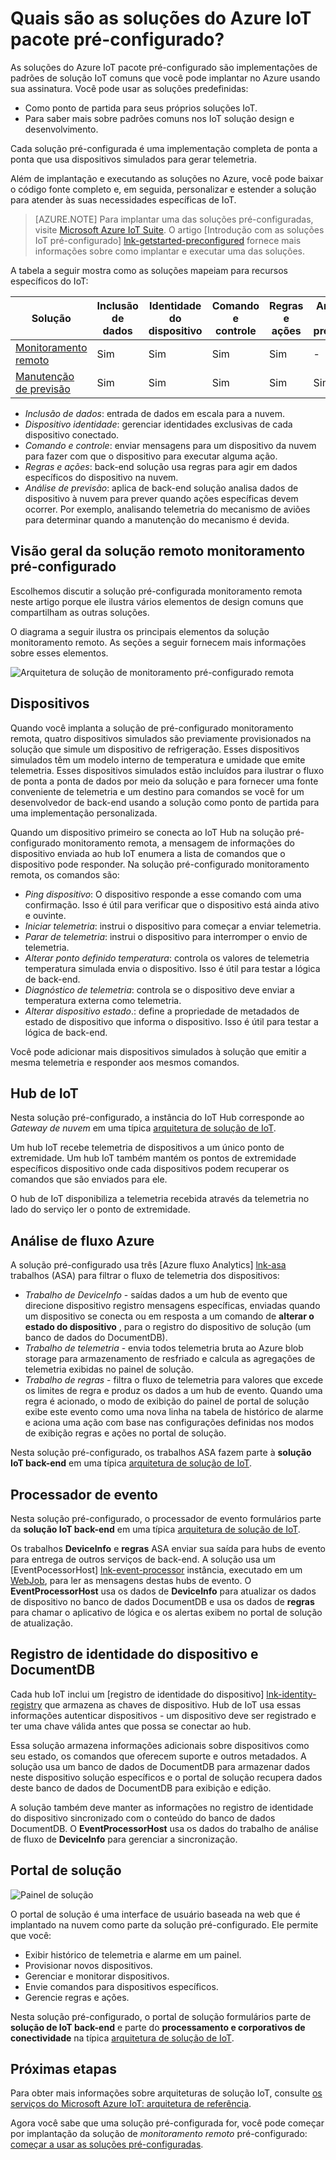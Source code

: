 <properties
 pageTitle="Azure IoT soluções pré-configuradas | Microsoft Azure"
 description="Uma descrição do IoT Azure pré-configurado soluções e sua arquitetura com links para recursos adicionais."
 services=""
 suite="iot-suite"
 documentationCenter=""
 authors="dominicbetts"
 manager="timlt"
 editor=""/>

<tags
 ms.service="iot-suite"
 ms.devlang="na"
 ms.topic="get-started-article"
 ms.tgt_pltfrm="na"
 ms.workload="na"
 ms.date="08/09/2016"
 ms.author="dobett"/>

# <a name="what-are-the-azure-iot-suite-preconfigured-solutions"></a>Quais são as soluções do Azure IoT pacote pré-configurado?

As soluções do Azure IoT pacote pré-configurado são implementações de padrões de solução IoT comuns que você pode implantar no Azure usando sua assinatura. Você pode usar as soluções predefinidas:

- Como ponto de partida para seus próprios soluções IoT.
- Para saber mais sobre padrões comuns nos IoT solução design e desenvolvimento.

Cada solução pré-configurada é uma implementação completa de ponta a ponta que usa dispositivos simulados para gerar telemetria.

Além de implantação e executando as soluções no Azure, você pode baixar o código fonte completo e, em seguida, personalizar e estender a solução para atender às suas necessidades específicas de IoT.

> [AZURE.NOTE] Para implantar uma das soluções pré-configuradas, visite [Microsoft Azure IoT Suite][lnk-azureiotsuite]. O artigo [Introdução com as soluções IoT pré-configurado] [ lnk-getstarted-preconfigured] fornece mais informações sobre como implantar e executar uma das soluções.

A tabela a seguir mostra como as soluções mapeiam para recursos específicos do IoT:

| Solução | Inclusão de dados | Identidade do dispositivo | Comando e controle | Regras e ações | Análise de previsão |
|------------------------|-----|-----|-----|-----|-----|
| [Monitoramento remoto][lnk-getstarted-preconfigured] | Sim | Sim | Sim | Sim | -   |
| [Manutenção de previsão][lnk-predictive-maintenance] | Sim | Sim | Sim | Sim | Sim |

- *Inclusão de dados*: entrada de dados em escala para a nuvem.
- *Dispositivo identidade*: gerenciar identidades exclusivas de cada dispositivo conectado.
- *Comando e controle*: enviar mensagens para um dispositivo da nuvem para fazer com que o dispositivo para executar alguma ação.
- *Regras e ações*: back-end solução usa regras para agir em dados específicos do dispositivo na nuvem.
- *Análise de previsão*: aplica de back-end solução analisa dados de dispositivo à nuvem para prever quando ações específicas devem ocorrer. Por exemplo, analisando telemetria do mecanismo de aviões para determinar quando a manutenção do mecanismo é devida.

## <a name="remote-monitoring-preconfigured-solution-overview"></a>Visão geral da solução remoto monitoramento pré-configurado

Escolhemos discutir a solução pré-configurada monitoramento remota neste artigo porque ele ilustra vários elementos de design comuns que compartilham as outras soluções.

O diagrama a seguir ilustra os principais elementos da solução monitoramento remoto. As seções a seguir fornecem mais informações sobre esses elementos.

![Arquitetura de solução de monitoramento pré-configurado remota][img-remote-monitoring-arch]

## <a name="devices"></a>Dispositivos

Quando você implanta a solução de pré-configurado monitoramento remota, quatro dispositivos simulados são previamente provisionados na solução que simule um dispositivo de refrigeração. Esses dispositivos simulados têm um modelo interno de temperatura e umidade que emite telemetria. Esses dispositivos simulados estão incluídos para ilustrar o fluxo de ponta a ponta de dados por meio da solução e para fornecer uma fonte conveniente de telemetria e um destino para comandos se você for um desenvolvedor de back-end usando a solução como ponto de partida para uma implementação personalizada.

Quando um dispositivo primeiro se conecta ao IoT Hub na solução pré-configurado monitoramento remota, a mensagem de informações do dispositivo enviada ao hub IoT enumera a lista de comandos que o dispositivo pode responder. Na solução pré-configurado monitoramento remota, os comandos são: 

- *Ping dispositivo*: O dispositivo responde a esse comando com uma confirmação. Isso é útil para verificar que o dispositivo está ainda ativo e ouvinte.
- *Iniciar telemetria*: instrui o dispositivo para começar a enviar telemetria.
- *Parar de telemetria*: instrui o dispositivo para interromper o envio de telemetria.
- *Alterar ponto definido temperatura*: controla os valores de telemetria temperatura simulada envia o dispositivo. Isso é útil para testar a lógica de back-end.
- *Diagnóstico de telemetria*: controla se o dispositivo deve enviar a temperatura externa como telemetria.
- *Alterar dispositivo estado*.: define a propriedade de metadados de estado de dispositivo que informa o dispositivo. Isso é útil para testar a lógica de back-end.

Você pode adicionar mais dispositivos simulados à solução que emitir a mesma telemetria e responder aos mesmos comandos. 

## <a name="iot-hub"></a>Hub de IoT

Nesta solução pré-configurado, a instância do IoT Hub corresponde ao *Gateway de nuvem* em uma típica [arquitetura de solução de IoT][lnk-what-is-azure-iot].

Um hub IoT recebe telemetria de dispositivos a um único ponto de extremidade. Um hub IoT também mantém os pontos de extremidade específicos dispositivo onde cada dispositivos podem recuperar os comandos que são enviados para ele.

O hub de IoT disponibiliza a telemetria recebida através da telemetria no lado do serviço ler o ponto de extremidade.

## <a name="azure-stream-analytics"></a>Análise de fluxo Azure

A solução pré-configurado usa três [Azure fluxo Analytics] [ lnk-asa] trabalhos (ASA) para filtrar o fluxo de telemetria dos dispositivos:


- *Trabalho de DeviceInfo* - saídas dados a um hub de evento que direcione dispositivo registro mensagens específicas, enviadas quando um dispositivo se conecta ou em resposta a um comando de **alterar o estado do dispositivo** , para o registro do dispositivo de solução (um banco de dados do DocumentDB). 
- *Trabalho de telemetria* - envia todos telemetria bruta ao Azure blob storage para armazenamento de resfriado e calcula as agregações de telemetria exibidas no painel de solução.
- *Trabalho de regras* - filtra o fluxo de telemetria para valores que excede os limites de regra e produz os dados a um hub de evento. Quando uma regra é acionado, o modo de exibição do painel de portal de solução exibe este evento como uma nova linha na tabela de histórico de alarme e aciona uma ação com base nas configurações definidas nos modos de exibição regras e ações no portal de solução.

Nesta solução pré-configurado, os trabalhos ASA fazem parte à **solução IoT back-end** em uma típica [arquitetura de solução de IoT][lnk-what-is-azure-iot].

## <a name="event-processor"></a>Processador de evento

Nesta solução pré-configurado, o processador de evento formulários parte da **solução IoT back-end** em uma típica [arquitetura de solução de IoT][lnk-what-is-azure-iot].

Os trabalhos **DeviceInfo** e **regras** ASA enviar sua saída para hubs de evento para entrega de outros serviços de back-end. A solução usa um [EventPocessorHost] [ lnk-event-processor] instância, executado em um [WebJob][lnk-web-job], para ler as mensagens destas hubs de evento. O **EventProcessorHost** usa os dados de **DeviceInfo** para atualizar os dados de dispositivo no banco de dados DocumentDB e usa os dados de **regras** para chamar o aplicativo de lógica e os alertas exibem no portal de solução de atualização.

## <a name="device-identity-registry-and-documentdb"></a>Registro de identidade do dispositivo e DocumentDB

Cada hub IoT inclui um [registro de identidade do dispositivo] [ lnk-identity-registry] que armazena as chaves de dispositivo. Hub de IoT usa essas informações autenticar dispositivos - um dispositivo deve ser registrado e ter uma chave válida antes que possa se conectar ao hub.

Essa solução armazena informações adicionais sobre dispositivos como seu estado, os comandos que oferecem suporte e outros metadados. A solução usa um banco de dados de DocumentDB para armazenar dados neste dispositivo solução específicos e o portal de solução recupera dados deste banco de dados de DocumentDB para exibição e edição.

A solução também deve manter as informações no registro de identidade do dispositivo sincronizado com o conteúdo do banco de dados DocumentDB. O **EventProcessorHost** usa os dados do trabalho de análise de fluxo de **DeviceInfo** para gerenciar a sincronização.

## <a name="solution-portal"></a>Portal de solução

![Painel de solução][img-dashboard]

O portal de solução é uma interface de usuário baseada na web que é implantado na nuvem como parte da solução pré-configurado. Ele permite que você:

- Exibir histórico de telemetria e alarme em um painel.
- Provisionar novos dispositivos.
- Gerenciar e monitorar dispositivos.
- Envie comandos para dispositivos específicos.
- Gerencie regras e ações.

Nesta solução pré-configurado, o portal de solução formulários parte de **solução de IoT back-end** e parte do **processamento e corporativos de conectividade** na típica [arquitetura de solução de IoT][lnk-what-is-azure-iot].

## <a name="next-steps"></a>Próximas etapas

Para obter mais informações sobre arquiteturas de solução IoT, consulte [os serviços do Microsoft Azure IoT: arquitetura de referência][lnk-refarch].

Agora você sabe que uma solução pré-configurada for, você pode começar por implantação da solução de *monitoramento remoto* pré-configurado: [começar a usar as soluções pré-configuradas][lnk-getstarted-preconfigured].

[img-remote-monitoring-arch]: ./media/iot-suite-what-are-preconfigured-solutions/remote-monitoring-arch1.png
[img-dashboard]: ./media/iot-suite-what-are-preconfigured-solutions/dashboard.png
[lnk-what-is-azure-iot]: iot-suite-what-is-azure-iot.md
[lnk-asa]: https://azure.microsoft.com/documentation/services/stream-analytics/
[lnk-event-processor]: ../event-hubs/event-hubs-programming-guide.md#event-processor-host
[lnk-web-job]: ../app-service-web/web-sites-create-web-jobs.md
[lnk-identity-registry]: ../iot-hub/iot-hub-devguide-identity-registry.md
[lnk-predictive-maintenance]: iot-suite-predictive-overview.md
[lnk-azureiotsuite]: https://www.azureiotsuite.com/
[lnk-refarch]: http://download.microsoft.com/download/A/4/D/A4DAD253-BC21-41D3-B9D9-87D2AE6F0719/Microsoft_Azure_IoT_Reference_Architecture.pdf
[lnk-getstarted-preconfigured]: iot-suite-getstarted-preconfigured-solutions.md